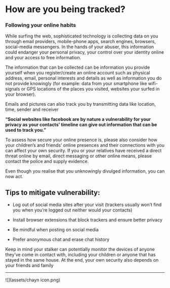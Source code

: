 # How are you being tracked?

### Following your online habits



While surfing the web, sophisticated technology is collecting data on you through email providers, mobile-phone apps, search engines, browsers, social-media messengers. In the hands of your abuser, this information could endanger your personal privacy, your control over your identity online and your access to free information.



The information that can be collected can be information you provide yourself when you register/create an online account such as physical address, email, personal interests and details as well as information you do not provide knowingly (for example: data from your smartphone like wifi-signals or GPS locations of the places you visited, websites your surfed in your browser).



Emails and pictures can also track you by transmitting data like location, time, sender and receiver



**“Social websites like facebook are by nature a vulnerability for your privacy as your contacts’ timeline can give out information that can be used to track you.”**



To assess how secure your online presence is, please also consider how your children’s and friends’ online presences and their connections with you can affect your own security. If you or your relatives have received a direct threat online by email, direct messaging or other online means, please contact the police and supply evidence.



Even though you realise that you unknowingly divulged information, you can now act.







## Tips to mitigate vulnerability:



- Log out of social media sites after your visit (trackers usually won’t find you when you’re logged out neither would your contacts)

- Install browser extensions that block trackers and ensure better privacy

- Be mindful when posting on social media

- Prefer anonymous chat and erase chat history





Keep in mind your stalker can potentially monitor the devices of anyone they’ve come in contact with, including your children or anyone that has stayed in the same house. At the end, your own security also depends on your friends and family




---
![](assets/chayn icon.png)


